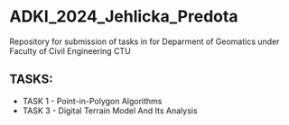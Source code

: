 # ADKI_2024_Jehlicka_Predota
Repository for submission of tasks in for Deparment of Geomatics under Faculty of Civil Engineering CTU
## TASKS:
* TASK 1 - Point-in-Polygon Algorithms
* TASK 3 - Digital Terrain Model And Its Analysis
